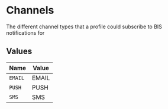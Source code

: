 # Channels

The different channel types that a profile could subscribe to BIS notifications for


## Values

| Name    | Value   |
| ------- | ------- |
| `EMAIL` | EMAIL   |
| `PUSH`  | PUSH    |
| `SMS`   | SMS     |